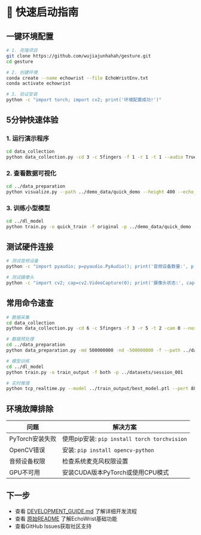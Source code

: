 # 🚀 快速启动指南

## 一键环境配置

```bash
# 1. 克隆项目
git clone https://github.com/wujiajunhahah/gesture.git
cd gesture

# 2. 创建环境
conda create --name echowrist --file EchoWristEnv.txt
conda activate echowrist

# 3. 验证安装
python -c "import torch; import cv2; print('环境配置成功!')"
```

## 5分钟快速体验

### 1. 运行演示程序
```bash
cd data_collection
python data_collection.py -cd 3 -c 5fingers -f 1 -r 1 -t 1 --audio True --noserial -p ../demo_data -o quick_demo
```

### 2. 查看数据可视化
```bash
cd ../data_preparation
python visualize.py --path ../demo_data/quick_demo --height 400 --echo_length 20
```

### 3. 训练小型模型
```bash
cd ../dl_model
python train.py -o quick_train -f original -p ../demo_data/quick_demo --epochs 10
```

## 测试硬件连接

```bash
# 测试音频设备
python -c "import pyaudio; p=pyaudio.PyAudio(); print('音频设备数量:', p.get_device_count())"

# 测试摄像头
python -c "import cv2; cap=cv2.VideoCapture(0); print('摄像头状态:', cap.isOpened())"
```

## 常用命令速查

```bash
# 数据采集
cd data_collection
python data_collection.py -cd 6 -c 5fingers -f 3 -r 5 -t 2 -cam 0 --noserial -p ../datasets -o session_001

# 数据预处理
cd ../data_preparation
python data_preparation.py -md 500000000 -nd -500000000 -f --path ../datasets/session_001

# 模型训练
cd ../dl_model
python train.py -o train_output -f both -p ../datasets/session_001

# 实时推理
python tcp_realtime.py --model ../train_output/best_model.ptl --port 8888
```

## 环境故障排除

| 问题 | 解决方案 |
|------|----------|
| PyTorch安装失败 | 使用pip安装: `pip install torch torchvision` |
| OpenCV错误 | 安装: `pip install opencv-python` |
| 音频设备权限 | 检查系统麦克风权限设置 |
| GPU不可用 | 安装CUDA版本PyTorch或使用CPU模式 |

## 下一步

- 查看 [DEVELOPMENT_GUIDE.md](DEVELOPMENT_GUIDE.md) 了解详细开发流程
- 查看 [原始README](README.md) 了解EchoWrist基础功能
- 查看GitHub Issues获取社区支持